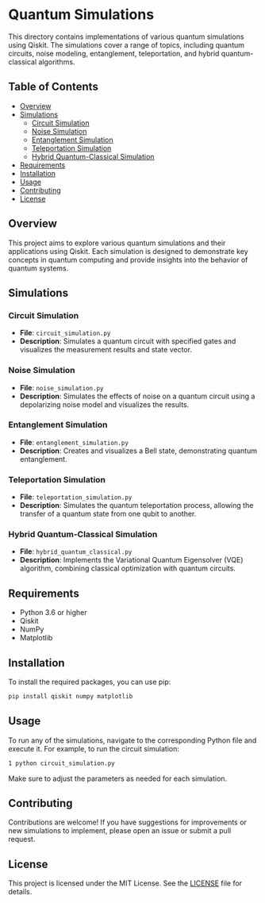 # Quantum Simulations

This directory contains implementations of various quantum simulations using Qiskit. The simulations cover a range of topics, including quantum circuits, noise modeling, entanglement, teleportation, and hybrid quantum-classical algorithms.

## Table of Contents

- [Overview](#overview)
- [Simulations](#simulations)
  - [Circuit Simulation](#circuit-simulation)
  - [Noise Simulation](#noise-simulation)
  - [Entanglement Simulation](#entanglement-simulation)
  - [Teleportation Simulation](#teleportation-simulation)
  - [Hybrid Quantum-Classical Simulation](#hybrid-quantum-classical-simulation)
- [Requirements](#requirements)
- [Installation](#installation)
- [Usage](#usage)
- [Contributing](#contributing)
- [License](#license)

## Overview

This project aims to explore various quantum simulations and their applications using Qiskit. Each simulation is designed to demonstrate key concepts in quantum computing and provide insights into the behavior of quantum systems.

## Simulations

### Circuit Simulation
- **File**: `circuit_simulation.py`
- **Description**: Simulates a quantum circuit with specified gates and visualizes the measurement results and state vector.

### Noise Simulation
- **File**: `noise_simulation.py`
- **Description**: Simulates the effects of noise on a quantum circuit using a depolarizing noise model and visualizes the results.

### Entanglement Simulation
- **File**: `entanglement_simulation.py`
- **Description**: Creates and visualizes a Bell state, demonstrating quantum entanglement.

### Teleportation Simulation
- **File**: `teleportation_simulation.py`
- **Description**: Simulates the quantum teleportation process, allowing the transfer of a quantum state from one qubit to another.

### Hybrid Quantum-Classical Simulation
- **File**: `hybrid_quantum_classical.py`
- **Description**: Implements the Variational Quantum Eigensolver (VQE) algorithm, combining classical optimization with quantum circuits.

## Requirements

- Python 3.6 or higher
- Qiskit
- NumPy
- Matplotlib

## Installation

To install the required packages, you can use pip:

```bash
pip install qiskit numpy matplotlib
```

## Usage
To run any of the simulations, navigate to the corresponding Python file and execute it. For example, to run the circuit simulation:

```bash
1 python circuit_simulation.py
```

Make sure to adjust the parameters as needed for each simulation.

## Contributing
Contributions are welcome! If you have suggestions for improvements or new simulations to implement, please open an issue or submit a pull request.

## License
This project is licensed under the MIT License. See the [LICENSE](LICENSE) file for details.

